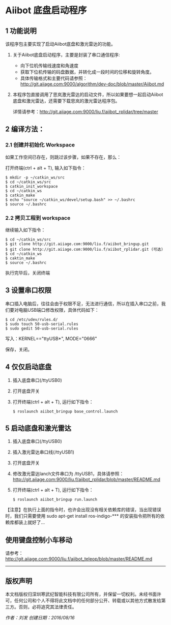 # Aiibot 底盘启动程序
## 1 功能说明

该程序包主要实现了启动Aiibot底盘和激光雷达的功能。

1. 关于Aiibot底盘启动程序，主要是封装了串口通信程序:
    - 向下位机传输线速度和角速度
    - 获取下位机传输的码盘数据，并转化成一段时间的位移和旋转角度。
    - 具体传输格式和主要代码请参照：http://git.aiiage.com:9000/algorithm/dev-doc/blob/master/Aiibot.md
    
2. 本程序包直接调用了思岚激光雷达的启动文件，所以如果要想一起启动Aiibot底盘和激光雷达，还需要下载思岚的激光雷达程序包。

    详情请参考：http://git.aiiage.com:9000/liu.f/aiibot_rplidar/tree/master


## 2 编译方法：

### 2.1 创建并初始化 Workspace
如果工作空间已存在，则跳过该步骤，如果不存在，那么：

打开终端(ctrl + alt + T), 输入如下指令：

```
$ mkdir -p ~/catkin_ws/src
$ cd ~/catkin_ws/src
$ catkin_init_workspace
$ cd ~/catkin_ws
$ catkin_make
$ echo "source ~/catkin_ws/devel/setup.bash" >> ~/.bashrc
$ source ~/.bashrc
```

### 2.2 拷贝工程到 workspace

继续输入如下指令：

```
$ cd ~/catkin_ws/src
$ git clone http://git.aiiage.com:9000/liu.f/aiibot_bringup.git
$ git clone http://git.aiiage.com:9000/liu.f/aiibot_rplidar.git (可选)
$ cd ~/catkin_ws
$ caktin_make
$ source ~/.bashrc
```

执行完毕后，关闭终端

## 3 设置串口权限
串口插入电脑后，往往会由于权限不足，无法进行通信，所以在插入串口之前，我们要对电脑USB端口修改权限，具体代码如下：

```
$ cd /etc/udev/rules.d/
$ sudo touch 50-usb-serial.rules
$ sudo gedit 50-usb-serial.rules
```

写入：KERNEL=="ttyUSB*", MODE="0666"

保存，关闭。

## 4 仅仅启动底盘
1. 插入底盘串口(/ttyUSB0)
2. 打开底盘开关
3. 打开终端(ctrl + alt + T), 运行如下指令： 

    ```
    $ roslaunch aiibot_bringup base_control.launch
    ```

## 5 启动底盘和激光雷达
1. 插入底盘串口(/ttyUSB0)
2. 插入激光雷达串口线(/ttyUSB1)
3. 打开底盘开关
4. 修改激光雷达lanch文件串口为 /ttyUSB1，具体请参照：http://git.aiiage.com:9000/liu.f/aiibot_rplidar/blob/master/README.md
5. 打开终端(ctrl + alt + T), 运行如下指令：

    ```
    $ roslaunch aiibot_bringup run.launch
    ```
    
【注意】在执行上面的指令时，也许会出现没有相关依赖库的错误，当出现错误时，我们只需要使用 sudo apt-get install ros-indigo-*** 的安装指令把所有的依赖库都装上就好了...

## 使用键盘控制小车移动
请参考：http://git.aiiage.com:9000/liu.f/aiibot_teleop/blob/master/README.md

***

## 版权声明

本文档版权归深圳寒武纪智能科技有限公司所有，并保留一切权利。未经书面许可，任何公司和个人不得将此文档中的任何部分公开、转载或以其他方式散发给第三方。否则，必将追究其法律责任。

*作者：刘发 创建日期：2016/08/16*